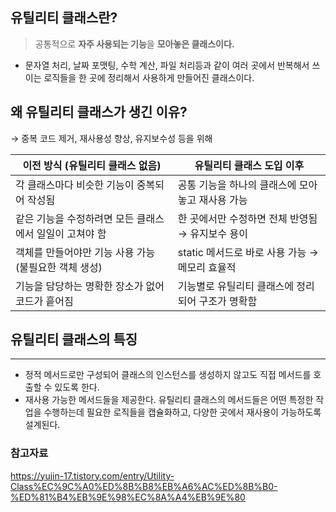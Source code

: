 ## 유틸리티 클래스란?

> 공통적으로 **자주 사용되는 기능**을 **모아놓은 클래스이다.**
> 
- 문자열 처리, 날짜 포맷팅, 수학 계산, 파일 처리등과 같이 여러 곳에서 반복해서 쓰이는 로직들을 한 곳에 정리해서 사용하게 만들어진 클래스이다.

## **왜 유틸리티 클래스가 생긴 이유?**

→ 중복 코드 제거, 재사용성 향상, 유지보수성 등을 위해

| **이전 방식 (유틸리티 클래스 없음)** | **유틸리티 클래스 도입 이후** |
| --- | --- |
| 각 클래스마다 비슷한 기능이 중복되어 작성됨 | 공통 기능을 하나의 클래스에 모아놓고 재사용 가능 |
| 같은 기능을 수정하려면 모든 클래스에서 일일이 고쳐야 함 | 한 곳에서만 수정하면 전체 반영됨 → 유지보수 용이 |
| 객체를 만들어야만 기능 사용 가능 (불필요한 객체 생성) | static 메서드로 바로 사용 가능 → 메모리 효율적 |
| 기능을 담당하는 명확한 장소가 없어 코드가 흩어짐 | 기능별로 유틸리티 클래스에 정리되어 구조가 명확함 |

## **유틸리티 클래스의 특징**

---

- 정적 메서드로만 구성되어 클래스의 인스턴스를 생성하지 않고도 직접 메서드를 호출할 수 있도록 한다.
- 재사용 가능한 메서드들을 제공한다. 유틸리티 클래스의 메서드들은 어떤 특정한 작업을 수행하는데 필요한 로직들을 캡슐화하고, 다양한 곳에서 재사용이 가능하도록 설계된다.

### 참고자료

https://yujin-17.tistory.com/entry/Utility-Class%EC%9C%A0%ED%8B%B8%EB%A6%AC%ED%8B%B0-%ED%81%B4%EB%9E%98%EC%8A%A4%EB%9E%80
